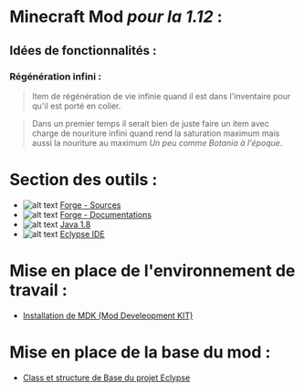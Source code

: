 # Minecraft Mod _pour la 1.12_ :

## Idées de fonctionnalités :

### Régénération infini :
> Item de régénération de vie infinie quand il est dans l'inventaire pour qu'il est porté en colier.

> Dans un premier temps il serait bien de juste faire un item avec charge de nouriture infini quand rend la saturation maximum mais aussi la nouriture au maximum *Un peu comme Botania à l'époque*.



# Section des outils :

+ ![alt text](http://www.minecraftforge.net/forum/uploads/set_resources_3/247441864ab051a2bd22c960e8e7b8b5_favicon-16x16.png "forge") [Forge - Sources](https://files.minecraftforge.net/)
+ ![alt text](http://www.minecraftforge.net/forum/uploads/set_resources_3/247441864ab051a2bd22c960e8e7b8b5_favicon-16x16.png "forge") [Forge - Documentations](http://mcforge.readthedocs.io/en/latest/)
+ ![alt text](http://coderanch.com/images/bumperStickers/16_java.gif "forge") [Java 1.8](http://www.oracle.com/technetwork/java/javase/downloads/index.html) 
+ ![alt text](http://marketplace.eclipse.org/sites/all/themes/solstice/_themes/solstice_marketplace/favicon.ico "") [Eclypse IDE](https://www.eclipse.org/downloads/eclipse-packages/)

# Mise en place de l'environnement de travail :

+ [Installation de MDK (Mod Develeopment KIT)](https://www.minecraftforgefrance.fr/showthread.php?tid=2805)

# Mise en place de la base du mod :

+ [Class et structure de Base du projet Eclypse](https://www.minecraftforgefrance.fr/showthread.php?tid=3134)
